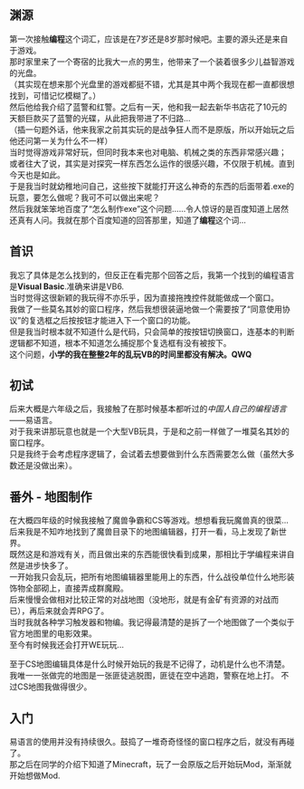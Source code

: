 ## 渊源

第一次接触**编程**这个词汇，应该是在7岁还是8岁那时候吧。主要的源头还是来自于游戏。  
那时家里来了一个寄宿的比我大一点的男生，他带来了一个装着很多少儿益智游戏的光盘。  
（其实现在想来那个光盘里的游戏都挺不错，尤其是其中两个我现在都一直都很想找到，可惜记忆模糊了。）  
然后他给我介绍了蓝警和红警。之后有一天，他和我一起去新华书店花了10元的天额巨款买了蓝警的光碟，从此把我带进了不归路...  
（插一句题外话，他来我家之前其实玩的是战争狂人而不是原版，所以开始玩之后他还问第一关为什么不一样）  
当时觉得游戏非常好玩，但同时我本来也对电脑、机械之类的东西非常感兴趣；  
或者往大了说，其实是对探究一样东西怎么运作的很感兴趣，不仅限于机械。直到今天也是如此。  
于是我当时就幼稚地问自己，这些按下就能打开这么神奇的东西的后面带着.exe的玩意，要怎么做呢？我可不可以做出来呢？  
然后我就笨笨地百度了“怎么制作exe”这个问题……令人惊讶的是百度知道上居然还真有人问。我就在那个百度知道的回答那里，知道了**编程**这个词...

## 首识

我忘了具体是怎么找到的，但反正在看完那个回答之后，我第一个找到的编程语言是**Visual Basic**.准确来讲是VB6.  
当时觉得这很新颖的我玩得不亦乐乎，因为直接拖拽控件就能做成一个窗口。  
我做了一些莫名其妙的窗口程序，然后我想很装逼地做一个需要按了“同意使用协议”的复选框之后按按钮才能进入下一个窗口的功能。  
但是我当时根本就不知道什么是代码，只会简单的按按钮切换窗口，连基本的判断逻辑都不知道，根本不知道怎么捕捉那个复选框有没有被按下。  
这个问题，**小学的我在整整2年的乱玩VB的时间里都没有解决。QWQ**  

## 初试

后来大概是六年级之后，我接触了在那时候基本都听过的*中国人自己的编程语言*——易语言。  
对于我来讲那玩意也就是一个大型VB玩具，于是和之前一样做了一堆莫名其妙的窗口程序。  
只是我终于会考虑程序逻辑了，会试着去想要做到什么东西需要怎么做（虽然大多数还是没做出来）。

## 番外 - 地图制作

在大概四年级的时候我接触了魔兽争霸和CS等游戏。想想看我玩魔兽真的很菜...  
后来我是不知咋地找到了魔兽目录下的地图编辑器，打开一看，马上发现了新世界。  
既然这是和游戏有关，而且做出来的东西能很快看到成果，那相比于学编程来讲自然是进步快多了。  
一开始我只会乱玩，把所有地图编辑器里能用上的东西，什么战役单位什么地形装饰物全部砌上，直接弄成群魔殿。  
后来慢慢会做相对比较正常的对战地图（没地形，就是有金矿有资源的对战而已），再后来就会弄RPG了。  
当时我就各种学习触发器和物编。我记得最清楚的是拆了一个地图做了一个类似于官方地图里的电影效果。  
至今有时候我还会打开WE玩玩...  

至于CS地图编辑具体是什么时候开始玩的我是不记得了，动机是什么也不清楚。  
我唯一一张做完的地图是一张匪徒逃脱图，匪徒在空中逃跑，警察在地上打。
不过CS地图我做得很少。

## 入门

易语言的使用并没有持续很久。鼓捣了一堆奇奇怪怪的窗口程序之后，就没有再碰了。  
那之后在同学的介绍下知道了Minecraft，玩了一会原版之后开始玩Mod，渐渐就开始想做Mod.  
